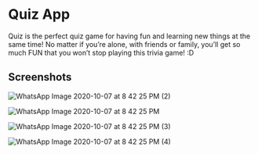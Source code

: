 # Quiz App

Quiz is the perfect quiz game for having fun and learning new things at the same time! No matter if you’re alone, with friends or family, you’ll get so much FUN that you won’t stop playing this trivia game! :D


## Screenshots
![WhatsApp Image 2020-10-07 at 8 42 25 PM (2)](https://user-images.githubusercontent.com/66404345/95350652-071c7700-08de-11eb-8f6b-c1bce2d23afc.jpeg)

![WhatsApp Image 2020-10-07 at 8 42 25 PM](https://user-images.githubusercontent.com/66404345/95350705-17cced00-08de-11eb-8bb1-11b7499c61ef.jpeg)


![WhatsApp Image 2020-10-07 at 8 42 25 PM (3)](https://user-images.githubusercontent.com/66404345/95350849-3e8b2380-08de-11eb-91f7-ec4f749e4e18.jpeg)

![WhatsApp Image 2020-10-07 at 8 42 25 PM (4)](https://user-images.githubusercontent.com/66404345/95350921-4d71d600-08de-11eb-9e67-3d26593d5949.jpeg)
